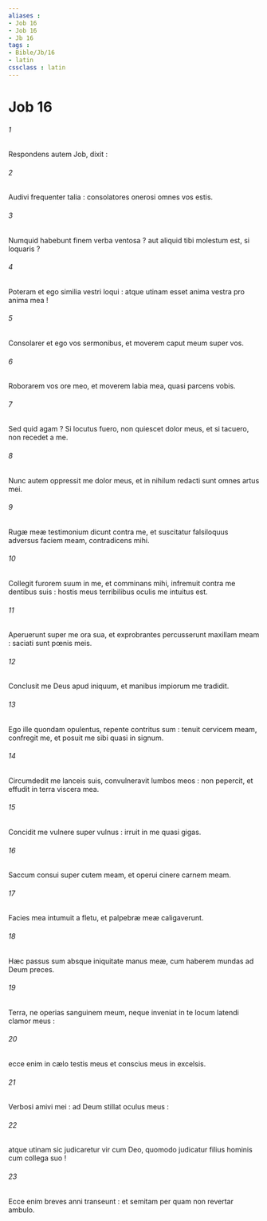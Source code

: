 ```yaml
---
aliases : 
- Job 16
- Job 16
- Jb 16
tags : 
- Bible/Jb/16
- latin
cssclass : latin
---
```


# Job 16

###### 1
Respondens autem Job, dixit :
###### 2
Audivi frequenter talia : consolatores onerosi omnes vos estis.
###### 3
Numquid habebunt finem verba ventosa ? aut aliquid tibi molestum est, si loquaris ?
###### 4
Poteram et ego similia vestri loqui : atque utinam esset anima vestra pro anima mea !
###### 5
Consolarer et ego vos sermonibus, et moverem caput meum super vos.
###### 6
Roborarem vos ore meo, et moverem labia mea, quasi parcens vobis.
###### 7
Sed quid agam ? Si locutus fuero, non quiescet dolor meus, et si tacuero, non recedet a me.
###### 8
Nunc autem oppressit me dolor meus, et in nihilum redacti sunt omnes artus mei.
###### 9
Rugæ meæ testimonium dicunt contra me, et suscitatur falsiloquus adversus faciem meam, contradicens mihi.
###### 10
Collegit furorem suum in me, et comminans mihi, infremuit contra me dentibus suis : hostis meus terribilibus oculis me intuitus est.
###### 11
Aperuerunt super me ora sua, et exprobrantes percusserunt maxillam meam : saciati sunt pœnis meis.
###### 12
Conclusit me Deus apud iniquum, et manibus impiorum me tradidit.
###### 13
Ego ille quondam opulentus, repente contritus sum : tenuit cervicem meam, confregit me, et posuit me sibi quasi in signum.
###### 14
Circumdedit me lanceis suis, convulneravit lumbos meos : non pepercit, et effudit in terra viscera mea.
###### 15
Concidit me vulnere super vulnus : irruit in me quasi gigas.
###### 16
Saccum consui super cutem meam, et operui cinere carnem meam.
###### 17
Facies mea intumuit a fletu, et palpebræ meæ caligaverunt.
###### 18
Hæc passus sum absque iniquitate manus meæ, cum haberem mundas ad Deum preces.
###### 19
Terra, ne operias sanguinem meum, neque inveniat in te locum latendi clamor meus :
###### 20
ecce enim in cælo testis meus et conscius meus in excelsis.
###### 21
Verbosi amivi mei : ad Deum stillat oculus meus :
###### 22
atque utinam sic judicaretur vir cum Deo, quomodo judicatur filius hominis cum collega suo !
###### 23
Ecce enim breves anni transeunt : et semitam per quam non revertar ambulo.
